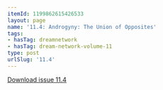 ```yaml
---
itemId: 1199862615426533
layout: page
name: '11.4: Androgyny: The Union of Opposites'
tags:
- hasTag: dreamnetwork
- hasTag: dream-network-volume-11
type: post
urlSlug: '11.4'
---
```

<a href="files/pdfs/Volume_11/11.4-Dream-Network_Volume-11_No-4.pdf" download="">Download issue 11.4</a>
